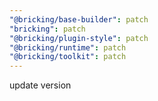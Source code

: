 ```yaml
---
"@bricking/base-builder": patch
"bricking": patch
"@bricking/plugin-style": patch
"@bricking/runtime": patch
"@bricking/toolkit": patch
---
```


update version

